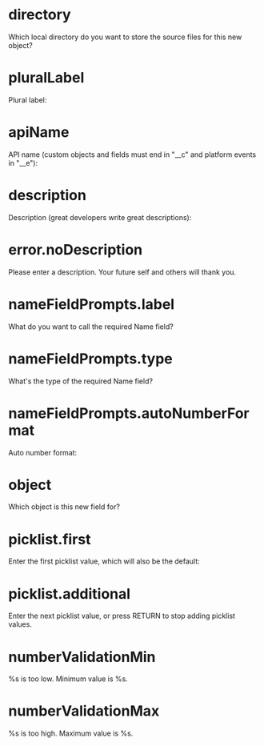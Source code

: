 # directory

Which local directory do you want to store the source files for this new object?

# pluralLabel

Plural label:

# apiName

API name (custom objects and fields must end in "__c" and platform events in "__e"):

# description

Description (great developers write great descriptions):  

# error.noDescription

Please enter a description. Your future self and others will thank you.

# nameFieldPrompts.label

What do you want to call the required Name field?

# nameFieldPrompts.type

What's the type of the required Name field?

# nameFieldPrompts.autoNumberFormat

Auto number format:

# object

Which object is this new field for?

# picklist.first

Enter the first picklist value, which will also be the default: 

# picklist.additional

Enter the next picklist value, or press RETURN to stop adding picklist values.

# numberValidationMin

%s is too low. Minimum value is %s.

# numberValidationMax

%s is too high. Maximum value is %s.

